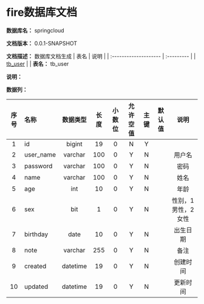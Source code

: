 # fire数据库文档

**数据库名：** springcloud

**文档版本：** 0.0.1-SNAPSHOT

**文档描述：** 数据库文档生成
| 表名                  | 说明       |
| :-------------------- | :--------- |
| [tb_user](#tb_user) |  |
**表名：** <a id="tb_user">tb_user</a>

**说明：** 

**数据列：**

| 序号 | 名称 | 数据类型 |  长度  | 小数位 | 允许空值 | 主键 | 默认值 | 说明 |
| :--: | :--- | :------: | :----: | :----: | :------: | :--: | :----: | :--: |
|  1   | id |   bigint   | 19 |   0    |    N     |  Y   |       |   |
|  2   | user_name |   varchar   | 100 |   0    |    Y     |  N   |       | 用户名  |
|  3   | password |   varchar   | 100 |   0    |    Y     |  N   |       | 密码  |
|  4   | name |   varchar   | 100 |   0    |    Y     |  N   |       | 姓名  |
|  5   | age |   int   | 10 |   0    |    Y     |  N   |       | 年龄  |
|  6   | sex |   bit   | 1 |   0    |    Y     |  N   |       | 性别，1男性，2女性  |
|  7   | birthday |   date   | 10 |   0    |    Y     |  N   |       | 出生日期  |
|  8   | note |   varchar   | 255 |   0    |    Y     |  N   |       | 备注  |
|  9   | created |   datetime   | 19 |   0    |    Y     |  N   |       | 创建时间  |
|  10   | updated |   datetime   | 19 |   0    |    Y     |  N   |       | 更新时间  |
